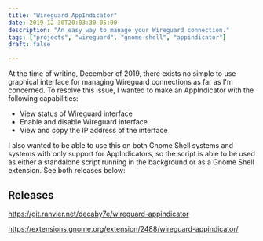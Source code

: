 ```yaml
---
title: "Wireguard AppIndicator"
date: 2019-12-30T20:03:30-05:00
description: "An easy way to manage your Wireguard connection."
tags: ["projects", "wireguard", "gnome-shell", "appindicator"]
draft: false

---
```


At the time of writing, December of 2019, there exists no simple to use graphical interface for managing Wireguard connections as far as I'm concerned. To resolve this issue, I wanted to make an AppIndicator with the following capabilities:

- View status of Wireguard interface
- Enable and disable Wireguard interface
- View and copy the IP address of the interface

I also wanted to be able to use this on both Gnome Shell systems and systems with only support for AppIndicators, so the script is able to be used as either a standalone script running in the background or as a Gnome Shell extension. See both releases below:

## Releases

https://git.ranvier.net/decaby7e/wireguard-appindicator

https://extensions.gnome.org/extension/2488/wireguard-appindicator/

